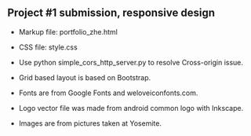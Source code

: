 ## Project #1 submission, responsive design ##

* Markup file: portfolio_zhe.html
* CSS file: style.css

* Use python simple_cors_http_server.py to resolve Cross-origin issue.

* Grid based layout is based on Bootstrap.
* Fonts are from Google Fonts and weloveiconfonts.com.
* Logo vector file was made from android common logo with Inkscape.
* Images are from pictures taken at Yosemite.
